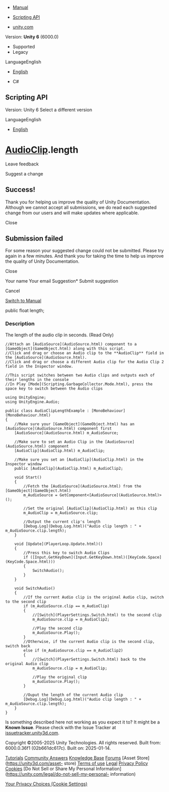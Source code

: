 [ ]()

  * [Manual](../Manual/index.html)
  * [Scripting API](../ScriptReference/index.html)

  * [unity.com](https://unity.com/)

Version: **Unity 6** (6000.0)

  * Supported
  * Legacy

LanguageEnglish

  * [English]()

  * C#

[ ](https://docs.unity3d.com)

## Scripting API

Version: Unity 6 Select a different version

LanguageEnglish

  * [English]()

#  [AudioClip](AudioClip.html).length

Leave feedback

Suggest a change

## Success!

Thank you for helping us improve the quality of Unity Documentation. Although
we cannot accept all submissions, we do read each suggested change from our
users and will make updates where applicable.

Close

## Submission failed

For some reason your suggested change could not be submitted. Please <a>try
again</a> in a few minutes. And thank you for taking the time to help us
improve the quality of Unity Documentation.

Close

Your name Your email Suggestion* Submit suggestion

Cancel

[Switch to Manual](../Manual/class-AudioClip.html "Go to AudioClip Component
in the Manual")

public float length;

### Description

The length of the audio clip in seconds. (Read Only)

    
    
    //Attach an [AudioSource](AudioSource.html) component to a [GameObject](GameObject.html) along with this script.
    //Click and drag or choose an Audio clip to the **AudioClip** field in the [AudioSource](AudioSource.html).
    //Click and drag or choose a different Audio clip for the Audio Clip 2 field in the Inspector window.  
      
    //This script switches between two Audio clips and outputs each of their lengths in the console
    //In Play [Mode](Scripting.GarbageCollector.Mode.html), press the space key to switch between the Audio clips  
      
    using UnityEngine;
    using UnityEngine.Audio;  
      
    public class AudioClipLengthExample : [MonoBehaviour](MonoBehaviour.html)
    {
        //Make sure your [GameObject](GameObject.html) has an [AudioSource](AudioSource.html) component first
        [AudioSource](AudioSource.html) m_AudioSource;  
      
        //Make sure to set an Audio Clip in the [AudioSource](AudioSource.html) component
        [AudioClip](AudioClip.html) m_AudioClip;  
      
        //Make sure you set an [AudioClip](AudioClip.html) in the Inspector window
        public [AudioClip](AudioClip.html) m_AudioClip2;  
      
        void Start()
        {
            //Fetch the [AudioSource](AudioSource.html) from the [GameObject](GameObject.html)
            m_AudioSource = GetComponent<[AudioSource](AudioSource.html)>();  
      
            //Set the original [AudioClip](AudioClip.html) as this clip
            m_AudioClip = m_AudioSource.clip;  
      
            //Output the current clip's length
            [Debug.Log](Debug.Log.html)("Audio clip length : " + m_AudioSource.clip.length);
        }  
      
        void [Update](PlayerLoop.Update.html)()
        {
            //Press this key to switch Audio Clips
            if ([Input.GetKeyDown](Input.GetKeyDown.html)([KeyCode.Space](KeyCode.Space.html)))
            {
                SwitchAudio();
            }
        }  
      
        void SwitchAudio()
        {
            //If the current Audio clip is the original Audio clip, switch to the second clip
            if (m_AudioSource.clip == m_AudioClip)
            {
                //[Switch](PlayerSettings.Switch.html) to the second clip
                m_AudioSource.clip = m_AudioClip2;  
      
                //Play the second clip
                m_AudioSource.Play();
            }
            //Otherwise, if the current Audio clip is the second clip, switch back
            else if (m_AudioSource.clip == m_AudioClip2)
            {
                //[Switch](PlayerSettings.Switch.html) back to the original Audio clip
                m_AudioSource.clip = m_AudioClip;  
      
                //Play the original clip
                m_AudioSource.Play();
            }  
      
            //Ouput the length of the current Audio clip
            [Debug.Log](Debug.Log.html)("Audio clip length : " + m_AudioSource.clip.length);
        }
    }
    

Is something described here not working as you expect it to? It might be a
**Known Issue**. Please check with the Issue Tracker at
[issuetracker.unity3d.com](https://issuetracker.unity3d.com).

Copyright ©2005-2025 Unity Technologies. All rights reserved. Built from:
6000.0.36f1 (02b661dc617c). Built on: 2025-01-14.

[Tutorials](https://unity3d.com/learn) [Community
Answers](https://answers.unity3d.com) [Knowledge
Base](https://support.unity3d.com/hc/en-us)
[Forums](https://forum.unity3d.com) [Asset Store](https://unity3d.com/asset-
store) [Terms of use](https://docs.unity3d.com/Manual/TermsOfUse.html)
[Legal](https://unity.com/legal) [Privacy
Policy](https://unity.com/legal/privacy-policy)
[Cookies](https://unity.com/legal/cookie-policy) [Do Not Sell or Share My
Personal Information](https://unity.com/legal/do-not-sell-my-personal-
information)

[Your Privacy Choices (Cookie Settings)](javascript:void\(0\);)

